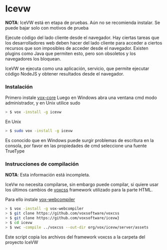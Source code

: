 # Icevw

**NOTA**: IceVW está en etapa de pruebas. Aún no se recomienda instalar. Se puede bajar solo con motivos de prueba


Ejecute código del lado cliente desde el navegador. Hay ciertas tareas que los desarrolladores web deben hacer del lado cliente para acceder a ciertos recursos que son imposibles de acceder desde el navegador. Existen plugins como Java que permiten esto, pero son obsoletos y los navegadores los bloquean. 

IceVW se ejecuta como una aplicación, servicio, que permite ejecutar código NodeJS y obtener resultados desde el navegador. 


### Instalación 
Primero instale [vox-core](https://www.npmjs.com/package/vox-core) 
Luego en Windows abra una ventana cmd modo administrador, y en Unix utilice sudo

```sh
> $ vox -install -g icevw
```

En Unix

```sh
> $ sudo vox -install -g icevw
```

Es conocido que en Windows puede surgir problemas de escritura en la consola, por favor en las propiedades de cmd seleccione una fuente TrueType



### Instrucciones de compilación

**NOTA**: Esta información está incompleta.

IceVw no necesita compilarse, sin embargo puede compilar, si quiere usar los últimos cambios de [voxcss](https://github.com/voxsoftware/voxcss) framework utilizado para la parte HTML. 

Para ello instale [vox-webcompiler](https://github.com/voxsoftware/vox-webcompiler)

```sh
> $ vox -install -g vox-webcompiler
> $ git clone https://github.com/voxsoftware/voxcss
> $ git clone https://github.com/voxsoftware/icevw}
> $ cd icevw
> $ vwc -compile ../voxcss --out-dir org/vox/icevw/server/assets
```

Este script copia los archivos del framework voxcss a la carpeta del proyecto IceVW
